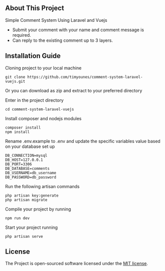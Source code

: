 ## About This Project

Simple Comment System Using Laravel and Vuejs

- Submit your comment with your name and comment message is required.
- Can reply to the existing comment up to 3 layers.

## Installation Guide

Cloning project to your local machine
```
git clone https://github.com/timyounes/comment-system-laravel-vuejs.git
```
Or you can download as zip and extract to your preferred directory

Enter in the project directory
```
cd comment-system-laravel-vuejs
```

Install composer and nodejs modules
```
composer install
npm install
```
Rename .env.example to .env and update the specific variables value based on your database set up
```
DB_CONNECTION=mysql
DB_HOST=127.0.0.1
DB_PORT=3306
DB_DATABASE=comments
DB_USERNAME=db_username
DB_PASSWORD=db_password
```

Run the following artisan commands
```
php artisan key:generate
php artisan migrate
```

Compile your project by running
```
npm run dev
```

Start your project running
```
php artisan serve
```
## License

The Project is open-sourced software licensed under the [MIT license](https://opensource.org/licenses/MIT).
